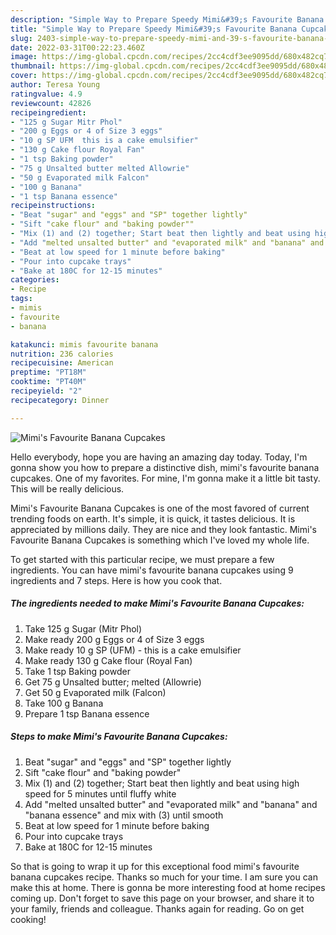 ```yaml
---
description: "Simple Way to Prepare Speedy Mimi&#39;s Favourite Banana Cupcakes"
title: "Simple Way to Prepare Speedy Mimi&#39;s Favourite Banana Cupcakes"
slug: 2403-simple-way-to-prepare-speedy-mimi-and-39-s-favourite-banana-cupcakes
date: 2022-03-31T00:22:23.460Z
image: https://img-global.cpcdn.com/recipes/2cc4cdf3ee9095dd/680x482cq70/mimis-favourite-banana-cupcakes-recipe-main-photo.jpg
thumbnail: https://img-global.cpcdn.com/recipes/2cc4cdf3ee9095dd/680x482cq70/mimis-favourite-banana-cupcakes-recipe-main-photo.jpg
cover: https://img-global.cpcdn.com/recipes/2cc4cdf3ee9095dd/680x482cq70/mimis-favourite-banana-cupcakes-recipe-main-photo.jpg
author: Teresa Young
ratingvalue: 4.9
reviewcount: 42826
recipeingredient:
- "125 g Sugar Mitr Phol"
- "200 g Eggs or 4 of Size 3 eggs"
- "10 g SP UFM  this is a cake emulsifier"
- "130 g Cake flour Royal Fan"
- "1 tsp Baking powder"
- "75 g Unsalted butter melted Allowrie"
- "50 g Evaporated milk Falcon"
- "100 g Banana"
- "1 tsp Banana essence"
recipeinstructions:
- "Beat "sugar" and "eggs" and "SP" together lightly"
- "Sift "cake flour" and "baking powder""
- "Mix (1) and (2) together; Start beat then lightly and beat using high speed for 5 minutes until fluffy white"
- "Add "melted unsalted butter" and "evaporated milk" and "banana" and "banana essence" and mix with (3) until smooth"
- "Beat at low speed for 1 minute before baking"
- "Pour into cupcake trays"
- "Bake at 180C for 12-15 minutes"
categories:
- Recipe
tags:
- mimis
- favourite
- banana

katakunci: mimis favourite banana 
nutrition: 236 calories
recipecuisine: American
preptime: "PT18M"
cooktime: "PT40M"
recipeyield: "2"
recipecategory: Dinner

---
```



![Mimi's Favourite Banana Cupcakes](https://img-global.cpcdn.com/recipes/2cc4cdf3ee9095dd/680x482cq70/mimis-favourite-banana-cupcakes-recipe-main-photo.jpg)

Hello everybody, hope you are having an amazing day today. Today, I'm gonna show you how to prepare a distinctive dish, mimi's favourite banana cupcakes. One of my favorites. For mine, I'm gonna make it a little bit tasty. This will be really delicious.

Mimi's Favourite Banana Cupcakes is one of the most favored of current trending foods on earth. It's simple, it is quick, it tastes delicious. It is appreciated by millions daily. They are nice and they look fantastic. Mimi's Favourite Banana Cupcakes is something which I've loved my whole life.




To get started with this particular recipe, we must prepare a few ingredients. You can have mimi's favourite banana cupcakes using 9 ingredients and 7 steps. Here is how you cook that.

<!--inarticleads1-->

##### The ingredients needed to make Mimi's Favourite Banana Cupcakes:

1. Take 125 g Sugar (Mitr Phol)
1. Make ready 200 g Eggs or 4 of Size 3 eggs
1. Make ready 10 g SP (UFM) - this is a cake emulsifier
1. Make ready 130 g Cake flour (Royal Fan)
1. Take 1 tsp Baking powder
1. Get 75 g Unsalted butter; melted (Allowrie)
1. Get 50 g Evaporated milk (Falcon)
1. Take 100 g Banana
1. Prepare 1 tsp Banana essence




<!--inarticleads2-->

##### Steps to make Mimi's Favourite Banana Cupcakes:

1. Beat "sugar" and "eggs" and "SP" together lightly
1. Sift "cake flour" and "baking powder"
1. Mix (1) and (2) together; Start beat then lightly and beat using high speed for 5 minutes until fluffy white
1. Add "melted unsalted butter" and "evaporated milk" and "banana" and "banana essence" and mix with (3) until smooth
1. Beat at low speed for 1 minute before baking
1. Pour into cupcake trays
1. Bake at 180C for 12-15 minutes




So that is going to wrap it up for this exceptional food mimi's favourite banana cupcakes recipe. Thanks so much for your time. I am sure you can make this at home. There is gonna be more interesting food at home recipes coming up. Don't forget to save this page on your browser, and share it to your family, friends and colleague. Thanks again for reading. Go on get cooking!
